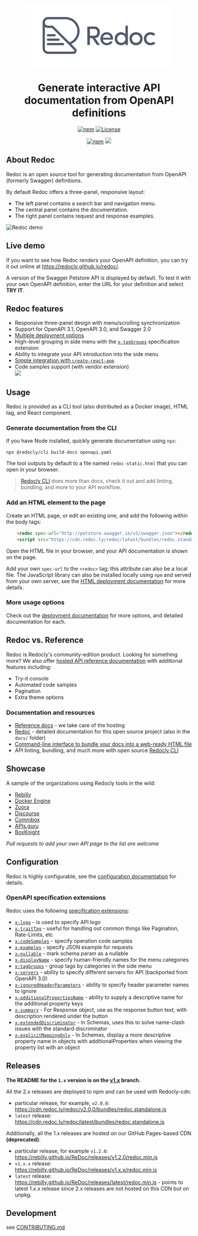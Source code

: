 <div align="center">
  <img alt="Redoc logo" src="https://raw.githubusercontent.com/Redocly/redoc/main//docs/images/redoc.png" width="400px" />

  # Generate interactive API documentation from OpenAPI definitions

  [![npm](http://img.shields.io/npm/v/redoc.svg)](https://www.npmjs.com/package/redoc) [![License](https://img.shields.io/npm/l/redoc.svg)](https://github.com/Redocly/redoc/blob/main/LICENSE)

  [![npm](https://img.shields.io/npm/dm/redoc.svg)](https://www.npmjs.com/package/redoc) [![](https://data.jsdelivr.com/v1/package/npm/redoc/badge)](https://www.jsdelivr.com/package/npm/redoc)
</div>


## About Redoc

Redoc is an open source tool for generating documentation from OpenAPI (formerly Swagger) definitions.

By default Redoc offers a three-panel, responsive layout:

- The left panel contains a search bar and navigation menu.
- The central panel contains the documentation.
- The right panel contains request and response examples.

![Redoc demo](https://raw.githubusercontent.com/Redocly/redoc/main/demo/redoc-demo.png)

## Live demo

If you want to see how Redoc renders your OpenAPI definition,
you can try it out online at https://redocly.github.io/redoc/.

A version of the Swagger Petstore API is displayed by default.
To test it with your own OpenAPI definition,
enter the URL for your definition and select **TRY IT**.

## Redoc features

- Responsive three-panel design with menu/scrolling synchronization
- Support for OpenAPI 3.1, OpenAPI 3.0, and Swagger 2.0
- [Multiple deployment options](https://redocly.com/docs/redoc/)
- High-level grouping in side menu with the [`x-tagGroups`](https://redocly.com/docs/api-reference-docs/specification-extensions/x-tag-groups/) specification extension
- Ability to integrate your API introduction into the side menu
- [Simple integration with `create-react-app`](https://redocly.com/docs/redoc/quickstart/react/)
- Code samples support (with vendor extension) <br>
  ![](docs/images/code-samples-demo.gif)

## Usage

Redoc is provided as a CLI tool (also distributed as a Docker image), HTML tag, and React component.

### Generate documentation from the CLI

If you have Node installed, quickly generate documentation using `npx`:

```
npx @redocly/cli build-docs openapi.yaml 
```

The tool outputs by default to a file named `redoc-static.html` that you can open in your browser.

> [Redocly CLI](https://github.com/Redocly/redocly-cli/) does more than docs, check it out and add linting, bundling, and more to your API workflow.

### Add an HTML element to the page

Create an HTML page, or edit an existing one, and add the following within the body tags:

```html
    <redoc spec-url="http://petstore.swagger.io/v2/swagger.json"></redoc>
    <script src="https://cdn.redoc.ly/redoc/latest/bundles/redoc.standalone.js"> </script>
```

Open the HTML file in your browser, and your API documentation is shown on the page.

Add your own `spec-url` to the `<redoc>` tag; this attribute can also be a local file. The JavaScript library can also be installed locally using `npm` and served from your own server, see the [HTML deployment documentation](https://redocly.com/docs/redoc/deployment/html/) for more details.

### More usage options

Check out the [deployment documentation](./deploment/index/md) for more options, and detailed documentation for each.

## Redoc vs. Reference

Redoc is Redocly's community-edition product. Looking for something more?
We also offer [hosted API reference documentation](https://redocly.com/docs/api-registry/guides/api-registry-quickstart/)
with additional features including:

* Try-it console
* Automated code samples
* Pagination
* Extra theme options

### Documentation and resources

- [Reference docs](https://redocly.com/docs/api-reference-docs/getting-started/) - we take care of the hosting
- [Redoc](https://redocly.com/docs/redoc/) - detailed documentation for this open source project (also in the `docs/` folder)
- [Command-line interface to bundle your docs into a web-ready HTML file](https://redocly.com/docs/cli/commands/build-docs/)
- API linting, bundling, and much more with open source [Redocly CLI](https://redocly.com/docs/cli)

## Showcase

A sample of the organizations using Redocly tools in the wild:

- [Rebilly](https://api-reference.rebilly.com/)
- [Docker Engine](https://docs.docker.com/engine/api/v1.25/)
- [Zuora](https://www.zuora.com/developer/api-reference/)
- [Discourse](http://docs.discourse.org)
- [Commbox](https://www.commbox.io/api/)
- [APIs.guru](https://apis.guru/api-doc/)
- [BoxKnight](https://www.docs.boxknight.com/)

_Pull requests to add your own API page to the list are welcome_

## Configuration

Redoc is highly configurable, see the [configuration documentation](docs/config.md) for details.

### OpenAPI specification extensions
Redoc uses the following [specification extensions](https://redocly.com/docs/api-reference-docs/spec-extensions/):

* [`x-logo`](docs/redoc-vendor-extensions.md#x-logo) - is used to specify API logo
* [`x-traitTag`](docs/redoc-vendor-extensions.md#x-traitTag) - useful for handling out common things like Pagination, Rate-Limits, etc
* [`x-codeSamples`](docs/redoc-vendor-extensions.md#x-codeSamples) - specify operation code samples
* [`x-examples`](docs/redoc-vendor-extensions.md#x-examples) - specify JSON example for requests
* [`x-nullable`](docs/redoc-vendor-extensions.md#x-nullable) - mark schema param as a nullable
* [`x-displayName`](docs/redoc-vendor-extensions.md#x-displayname) - specify human-friendly names for the menu categories
* [`x-tagGroups`](docs/redoc-vendor-extensions.md#x-tagGroups) - group tags by categories in the side menu
* [`x-servers`](docs/redoc-vendor-extensions.md#x-servers) - ability to specify different servers for API (backported from OpenAPI 3.0)
* [`x-ignoredHeaderParameters`](docs/redoc-vendor-extensions.md#x-ignoredHeaderParameters) - ability to specify header parameter names to ignore
* [`x-additionalPropertiesName`](docs/redoc-vendor-extensions.md#x-additionalPropertiesName) - ability to supply a descriptive name for the additional property keys
* [`x-summary`](docs/redoc-vendor-extensions.md#x-summary) - For Response object, use as the response button text, with description rendered under the button
* [`x-extendedDiscriminator`](docs/redoc-vendor-extensions.md#x-extendedDiscriminator) - In Schemas, uses this to solve name-clash issues with the standard discriminator
* [`x-explicitMappingOnly`](docs/redoc-vendor-extensions.md#x-explicitMappingOnly) - In Schemas, display a more descriptive property name in objects with additionalProperties when viewing the property list with an object

## Releases

**The README for the `1.x` version is on the [v1.x](https://github.com/Redocly/redoc/tree/v1.x) branch.**

All the 2.x releases are deployed to npm and can be used with Redocly-cdn:
- particular release, for example, `v2.0.0`: https://cdn.redoc.ly/redoc/v2.0.0/bundles/redoc.standalone.js
- `latest` release: https://cdn.redoc.ly/redoc/latest/bundles/redoc.standalone.js

Additionally, all the 1.x releases are hosted on our GitHub Pages-based CDN **(deprecated)**:
- particular release, for example `v1.2.0`: https://rebilly.github.io/ReDoc/releases/v1.2.0/redoc.min.js
- `v1.x.x` release: https://rebilly.github.io/ReDoc/releases/v1.x.x/redoc.min.js
- `latest` release: https://rebilly.github.io/ReDoc/releases/latest/redoc.min.js - points to latest 1.x.x release since 2.x releases are not hosted on this CDN but on unpkg.


## Development
see [CONTRIBUTING.md](.github/CONTRIBUTING.md)
